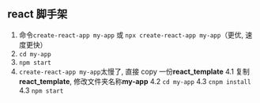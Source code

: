 ## react 脚手架

1. 命令`create-react-app my-app` 或 `npx create-react-app my-app`（更优, 速度更快）
2. `cd my-app`
3. `npm start`
4. `create-react-app my-app`太慢了, 直接 copy 一份**react_template**
   4.1 复制**react_template**, 修改文件夹名称**my-app**
   4.2 `cd my-app`
   4.3 `cnpm install`
   4.3 `npm start`
